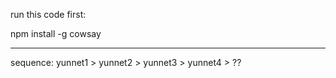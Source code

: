 run this code first:

npm install -g cowsay

---

sequence: yunnet1 > yunnet2 > yunnet3 > yunnet4 > ?? 
